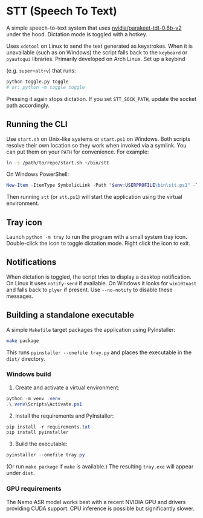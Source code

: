 # STT (Speech To Text)

A simple speech-to-text system that uses [nvidia/parakeet-tdt-0.6b-v2](https://huggingface.co/nvidia/parakeet-tdt-0.6b-v2) under the hood. Dictation mode is toggled with a hotkey.

Uses `xdotool` on Linux to send the text generated as keystrokes. When it is
unavailable (such as on Windows) the script falls back to the `keyboard` or
`pyautogui` libraries. Primarily developed on Arch Linux. Set up a keybind

(e.g. `super+alt+v`) that runs:

```bash
python toggle.py toggle
# or: python -m toggle toggle
```

Pressing it again stops dictation. If you set `STT_SOCK_PATH`, update the socket path accordingly.

## Running the CLI

Use `start.sh` on Unix-like systems or `start.ps1` on Windows. Both scripts
resolve their own location so they work when invoked via a symlink. You can
put them on your `PATH` for convenience. For example:

```bash
ln -s /path/to/repo/start.sh ~/bin/stt
```

On Windows PowerShell:

```powershell
New-Item -ItemType SymbolicLink -Path "$env:USERPROFILE\bin\stt.ps1" -Target "C:\\path\\to\\repo\\start.ps1"
```

Then running `stt` (or `stt.ps1`) will start the application using the
virtual environment.

## Tray icon

Launch `python -m tray` to run the program with a small system tray icon.
Double-click the icon to toggle dictation mode. Right click the icon to exit.

## Notifications

When dictation is toggled, the script tries to display a desktop notification.
On Linux it uses `notify-send` if available. On Windows it looks for
`win10toast` and falls back to `plyer` if present. Use `--no-notify` to
disable these messages.

## Building a standalone executable

A simple `Makefile` target packages the application using PyInstaller:

```bash
make package
```

This runs `pyinstaller --onefile tray.py` and places the executable in the `dist/` directory.

### Windows build

1. Create and activate a virtual environment:

```powershell
python -m venv .venv
.\.venv\Scripts\Activate.ps1
```

2. Install the requirements and PyInstaller:

```powershell
pip install -r requirements.txt
pip install pyinstaller
```

3. Build the executable:

```powershell
pyinstaller --onefile tray.py
```

(Or run `make package` if `make` is available.) The resulting `tray.exe` will appear under `dist`.

### GPU requirements

The Nemo ASR model works best with a recent NVIDIA GPU and drivers providing CUDA support. CPU inference is possible but significantly slower.
